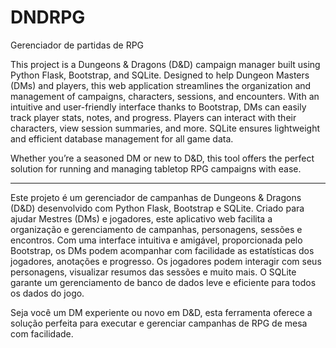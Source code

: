 # DNDRPG
Gerenciador de partidas de RPG


This project is a Dungeons & Dragons (D&D) campaign manager built using Python Flask, Bootstrap, and SQLite. Designed to help Dungeon Masters (DMs) and players, this web application streamlines the organization and management of campaigns, characters, sessions, and encounters. With an intuitive and user-friendly interface thanks to Bootstrap, DMs can easily track player stats, notes, and progress. Players can interact with their characters, view session summaries, and more. SQLite ensures lightweight and efficient database management for all game data.

Whether you’re a seasoned DM or new to D&D, this tool offers the perfect solution for running and managing tabletop RPG campaigns with ease.

------------------------------------------------------------------------------------------------------------------------------------------------------

Este projeto é um gerenciador de campanhas de Dungeons & Dragons (D&D) desenvolvido com Python Flask, Bootstrap e SQLite. Criado para ajudar Mestres (DMs) e jogadores, este aplicativo web facilita a organização e gerenciamento de campanhas, personagens, sessões e encontros. Com uma interface intuitiva e amigável, proporcionada pelo Bootstrap, os DMs podem acompanhar com facilidade as estatísticas dos jogadores, anotações e progresso. Os jogadores podem interagir com seus personagens, visualizar resumos das sessões e muito mais. O SQLite garante um gerenciamento de banco de dados leve e eficiente para todos os dados do jogo.

Seja você um DM experiente ou novo em D&D, esta ferramenta oferece a solução perfeita para executar e gerenciar campanhas de RPG de mesa com facilidade.
